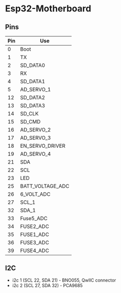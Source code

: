 # Esp32-Motherboard

## Pins
|Pin|Use|
|---|---|
| 0| Boot|
| 1| TX|
| 2| SD_DATA0|
| 3| RX|
| 4| SD_DATA1|
| 5| AD_SERVO_1|
| 12| SD_DATA2|
| 13| SD_DATA3|
| 14| SD_CLK|
| 15| SD_CMD|
| 16| AD_SERVO_2|
| 17| AD_SERVO_3|
| 18| EN_SERVO_DRIVER|
| 19| AD_SERVO_4|
| 21| SDA |
| 22| SCL |
| 23| LED|
| 25| BATT_VOLTAGE_ADC|
| 26| 6_VOLT_ADC|
| 27| SCL_1|
| 32| SDA_1|
| 33| Fuse5_ADC|
| 34| FUSE2_ADC|
| 35| FUSE1_ADC|
| 36| FUSE3_ADC|
| 39| FUSE4_ADC|

## I2C

  * i2c 1 (SCL 22, SDA 21) - BNO055, QwIIC connector
  * i2c 2 (SCL 27, SDA 32) - PCA9685
